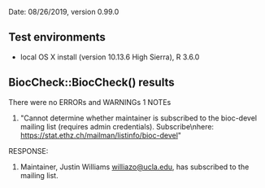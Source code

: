 Date: 08/26/2019, version 0.99.0
## Test environments
+ local OS X install (version 10.13.6 High Sierra), R 3.6.0

## BiocCheck::BiocCheck() results
There were no ERRORs and WARNINGs
1 NOTEs
1. "Cannot determine whether maintainer is subscribed to the bioc-devel mailing list (requires admin credentials).  Subscribe\nhere: https://stat.ethz.ch/mailman/listinfo/bioc-devel"

RESPONSE:
1. Maintainer, Justin Williams <williazo@ucla.edu>, has subscribed to the mailing list.
